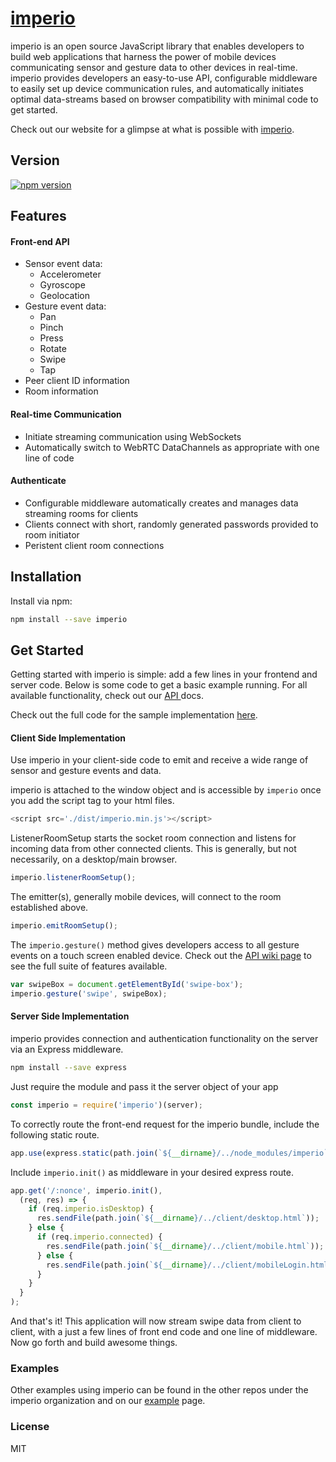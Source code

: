 # [imperio](imperiojs.com)
imperio is an open source JavaScript library that enables developers to build web applications that harness the power of mobile devices communicating sensor and gesture data to other devices in real-time. imperio provides developers an easy-to-use API, configurable middleware to easily set up device communication rules, and automatically initiates optimal data-streams based on browser compatibility with minimal code to get started.

Check out our website for a glimpse at what is possible with [imperio](imperiojs.com).

## Version
[![npm version](https://badge.fury.io/js/imperio.svg)](https://www.npmjs.com/package/imperio)

## Features
#### Front-end API
* Sensor event data:
  * Accelerometer
  * Gyroscope
  * Geolocation
* Gesture event data:
  * Pan
  * Pinch
  * Press
  * Rotate
  * Swipe
  * Tap
* Peer client ID information
* Room information

#### Real-time Communication
* Initiate streaming communication using WebSockets
* Automatically switch to WebRTC DataChannels as appropriate with one line of code

#### Authenticate
* Configurable middleware automatically creates and manages data streaming rooms for clients
* Clients connect with short, randomly generated passwords provided to room initiator
* Peristent client room connections

## Installation
Install via npm:
```bash
npm install --save imperio
```

## Get Started
Getting started with imperio is simple: add a few lines in your frontend and server code.  Below is some code to get a basic example running.  For all available functionality, check out our [API ](https://github.com/imperiojs/imperio/wiki/API) docs.

Check out the full code for the sample implementation [here](https://github.com/imperiojs/getting-started).

#### Client Side Implementation
Use imperio in your client-side code to emit and receive a wide range of sensor and gesture events and data.

imperio is attached to the window object and is accessible by `imperio` once you add the script tag to your html files.

```javascript
<script src='./dist/imperio.min.js'></script>
```
ListenerRoomSetup starts the socket room connection and listens for incoming data from other connected clients. This is generally, but not necessarily, on a desktop/main browser.
```javascript
imperio.listenerRoomSetup();
```

The emitter(s), generally mobile devices, will connect to the room established above.
```javascript
imperio.emitRoomSetup();
```

The `imperio.gesture()` method gives developers access to all gesture events on a touch screen enabled device. Check out the [API wiki page](https://github.com/imperiojs/imperio/wiki/API) to see the full suite of features available.

```javascript
var swipeBox = document.getElementById('swipe-box');
imperio.gesture('swipe', swipeBox);
```

#### Server Side Implementation

imperio provides connection and authentication functionality on the server via an Express middleware.
```bash
npm install --save express
```
Just require the module and pass it the server object of your app
```javascript
const imperio = require('imperio')(server);
```

To correctly route the front-end request for the imperio bundle, include the following static route.
```javascript
app.use(express.static(path.join(`${__dirname}/../node_modules/imperio`)));
```

 Include <code>imperio.init()</code> as middleware in your desired express route.

```javascript
app.get('/:nonce', imperio.init(),
  (req, res) => {
    if (req.imperio.isDesktop) {
      res.sendFile(path.join(`${__dirname}/../client/desktop.html`));
    } else {
      if (req.imperio.connected) {
        res.sendFile(path.join(`${__dirname}/../client/mobile.html`));
      } else {
        res.sendFile(path.join(`${__dirname}/../client/mobileLogin.html`));
      }
    }
  }
);
```

And that's it! This application will now stream swipe data from client to client, with a just a few lines of front end code and one line of middleware. Now go forth and build awesome things.

### Examples
Other examples using imperio can be found in the other repos under the imperio organization and on our [example](https://github.com/imperiojs/imperio/wiki/example) page.

### License
MIT
